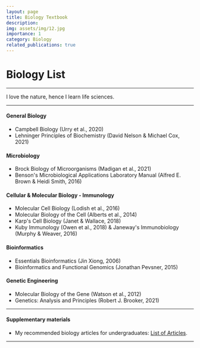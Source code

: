 ```yaml
---
layout: page
title: Biology Textbook
description:
img: assets/img/12.jpg
importance: 1
category: Biology
related_publications: true
---
```


# Biology List

---

I love the nature, hence I learn life sciences.

---

#### General Biology

- Campbell Biology (Urry et al., 2020)
- Lehninger Principles of Biochemistry (David Nelson & Michael Cox, 2021)

#### Microbiology

- Brock Biology of Microorganisms (Madigan et al., 2021)
- Benson's Microbiological Applications Laboratory Manual (Alfred E. Brown & Heidi Smith, 2016)

#### Cellular & Molecular Biology - Immunology

- Molecular Cell Biology (Lodish et al., 2016)
- Molecular Biology of the Cell (Alberts et al., 2014)
- Karp's Cell Biology (Janet & Wallace, 2018)
- Kuby Immunology (Owen et al., 2018) & Janeway's Immunobiology (Murphy & Weaver, 2016)

#### Bioinformatics

- Essentials Bioinformatics (Jin Xiong, 2006)
- Bioinformatics and Functional Genomics (Jonathan Pevsner, 2015)

#### Genetic Engineering

- Molecular Biology of the Gene (Watson et al., 2012)
- Genetics: Analysis and Principles (Robert J. Brooker, 2021)

---

#### Supplementary materials

- My recommended biology articles for undergraduates: [List of Articles](/list-of-articles/biology-article.html).

---